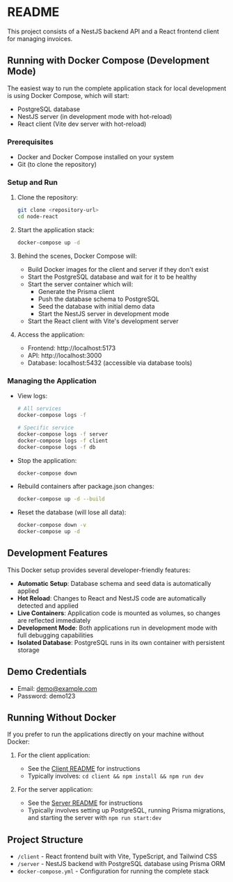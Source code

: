 # README

This project consists of a NestJS backend API and a React frontend client for managing invoices.

## Running with Docker Compose (Development Mode)

The easiest way to run the complete application stack for local development is using Docker Compose, which will start:
- PostgreSQL database
- NestJS server (in development mode with hot-reload)
- React client (Vite dev server with hot-reload)

### Prerequisites

- Docker and Docker Compose installed on your system
- Git (to clone the repository)

### Setup and Run

1. Clone the repository:
   ```bash
   git clone <repository-url>
   cd node-react
   ```

2. Start the application stack:
   ```bash
   docker-compose up -d
   ```

3. Behind the scenes, Docker Compose will:
   - Build Docker images for the client and server if they don't exist
   - Start the PostgreSQL database and wait for it to be healthy
   - Start the server container which will:
     - Generate the Prisma client
     - Push the database schema to PostgreSQL
     - Seed the database with initial demo data
     - Start the NestJS server in development mode
   - Start the React client with Vite's development server

4. Access the application:
   - Frontend: http://localhost:5173
   - API: http://localhost:3000
   - Database: localhost:5432 (accessible via database tools)

### Managing the Application

- View logs:
  ```bash
  # All services
  docker-compose logs -f
  
  # Specific service
  docker-compose logs -f server
  docker-compose logs -f client
  docker-compose logs -f db
  ```

- Stop the application:
  ```bash
  docker-compose down
  ```

- Rebuild containers after package.json changes:
  ```bash
  docker-compose up -d --build
  ```

- Reset the database (will lose all data):
  ```bash
  docker-compose down -v
  docker-compose up -d
  ```

## Development Features

This Docker setup provides several developer-friendly features:

- **Automatic Setup**: Database schema and seed data is automatically applied
- **Hot Reload**: Changes to React and NestJS code are automatically detected and applied
- **Live Containers**: Application code is mounted as volumes, so changes are reflected immediately
- **Development Mode**: Both applications run in development mode with full debugging capabilities
- **Isolated Database**: PostgreSQL runs in its own container with persistent storage

## Demo Credentials

- Email: demo@example.com
- Password: demo123

## Running Without Docker

If you prefer to run the applications directly on your machine without Docker:

1. For the client application:
   - See the [Client README](./client/README.md) for instructions
   - Typically involves: `cd client && npm install && npm run dev`

2. For the server application:
   - See the [Server README](./server/README.md) for instructions
   - Typically involves setting up PostgreSQL, running Prisma migrations, and starting the server with `npm run start:dev`

## Project Structure

- `/client` - React frontend built with Vite, TypeScript, and Tailwind CSS
- `/server` - NestJS backend with PostgreSQL database using Prisma ORM
- `docker-compose.yml` - Configuration for running the complete stack 
